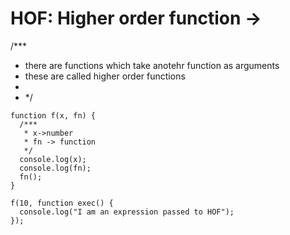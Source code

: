 # HOF: Higher order function ->
/***
 * there are functions which take anotehr function as arguments
 * these are called higher order functions
 *
 *  */

```
function f(x, fn) {
  /***
   * x->number
   * fn -> function
   */
  console.log(x);
  console.log(fn);
  fn();
}

f(10, function exec() {
  console.log("I am an expression passed to HOF");
});
```
